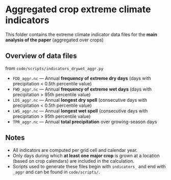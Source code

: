 # Aggregated crop extreme climate indicators

This folder contains the extreme climate indicator data files for the **main analysis of the paper** (aggregated over crops)


## Overview of data files

from `code/scripts/indicators_drywet_aggr.py`
- `FDD_aggr.nc` — Annual **frequency of extreme dry days** (days with precipitation < 0.5th percentile value)
- `FWD_aggr.nc` — Annual **frequency of extreme wet days** (days with precipitation > 95th percentile value)
- `LDS_aggr.nc` — Annual **longest dry spell** (consecutive days with precipitation < 0.5th percentile value)
- `LWS_aggr.nc` — Annual **longest wet spell** (consecutive days with precipitation > 95th percentile value)
- `TPR_aggr.nc` — Annual **total precipitation** over growing-season days 


## Notes

- All indicators are computed per grid cell and calendar year.
- Only days during which **at least one major crop** is grown at a location (based on crop calendars) are included in the calculation.
- Scripts used to generate these files begin with `indicators_` and end with `_aggr` and can be found in `code/scripts/`.


